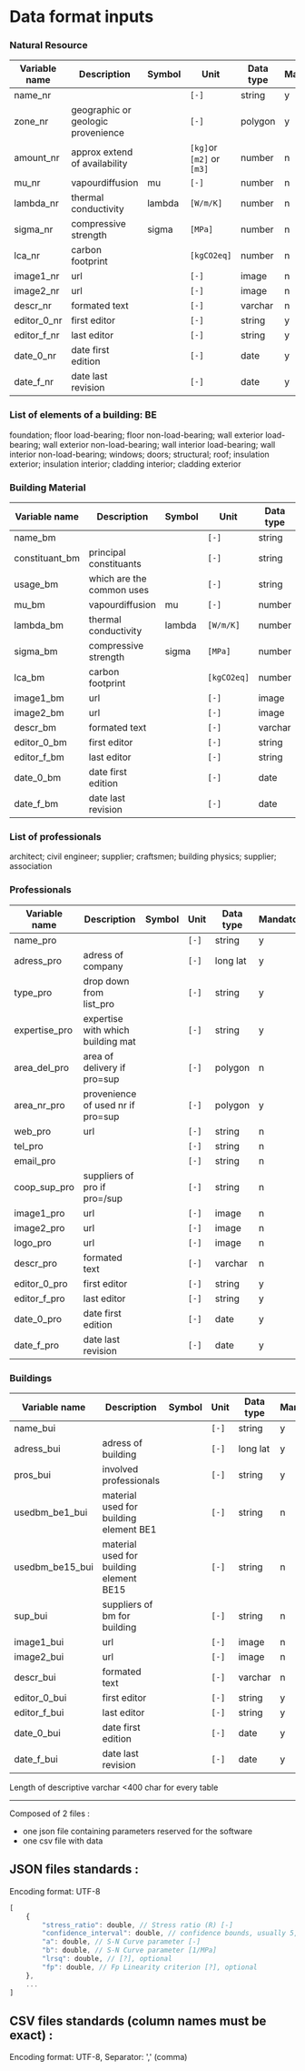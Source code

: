 # Data format inputs

### Natural Resource
| Variable name     | Description                     | Symbol    | Unit    | Data type | Mandatory |Reference|Range
| ----------------- | ------------------------------- | --------- | ------- | --------- | --------- |---|---|
| name_nr    |                     |          | `[-]`   | string  | y         ||
| zone_nr | geographic or geologic provenience    |          | `[-]`   | polygon     | y         |
| amount_nr  | approx extend of availability  |  | `[kg]`or `[m2]` or `[m3]`  |number | n         | 
| mu_nr | vapourdiffusion | mu | `[-]`   | number    |     n      ||1-inf
| lambda_nr | thermal conductivity |lambda  | `[W/m/K]`   |  number   |         n  | | 0-10
|sigma_nr| compressive strength|sigma |  `[MPa]` |number | n | |
|lca_nr| carbon footprint| |  `[kgCO2eq]` |number | n | |
|image1_nr| url| |`[-]`|image|n|
|image2_nr| url ||`[-]`|image|n|
|descr_nr| formated text||`[-]`| varchar |n|
|editor_0_nr| first editor| |  `[-]` |string | y | |
|editor_f_nr| last editor| |  `[-]` |string | y | |
|date_0_nr| date first edition| |  `[-]` |date | y | |
|date_f_nr| date last revision| |  `[-]` |date | y | |

### List of elements of a building: BE
foundation;
floor load-bearing;
floor non-load-bearing;
wall exterior load-bearing;
wall exterior non-load-bearing;
wall interior load-bearing;
wall interior non-load-bearing;
windows;
doors;
structural;
roof;
insulation exterior;
insulation interior;
cladding interior;
cladding exterior

### Building Material
| Variable name     | Description                     | Symbol    | Unit    | Data type | Mandatory |Reference|Range
| ----------------- | ------------------------------- | --------- | ------- | --------- | --------- |---|---|
| name_bm    |                     |          | `[-]`   | string  | y         ||
| constituant_bm | principal constituants   |          | `[-]`   | string     | y         |<>name_nr| 0-3
| usage_bm  | which are the common uses  |  | `[-]`  |string | y         | <>BE|0-3
| mu_bm | vapourdiffusion | mu | `[-]`   | number    |     n      ||1-inf
| lambda_bm | thermal conductivity |lambda  | `[W/m/K]`   |  number   |         n  | | 0-10
|sigma_bm| compressive strength|sigma |  `[MPa]` |number | n | |
|lca_bm| carbon footprint| |  `[kgCO2eq]` |number | n | |
|image1_bm| url| |`[-]`|image|n|
|image2_bm| url ||`[-]`|image|n|
|descr_bm| formated text||`[-]`| varchar |n|
|editor_0_bm| first editor| |  `[-]` |string | y | |
|editor_f_bm| last editor| |  `[-]` |string | y | |
|date_0_bm| date first edition| |  `[-]` |date | y | |
|date_f_bm| date last revision| |  `[-]` |date | y | |

### List of professionals

architect;
civil engineer;
supplier;
craftsmen;
building physics;
supplier;
association

### Professionals
| Variable name     | Description                     | Symbol    | Unit    | Data type | Mandatory |Reference|
| ----------------- | ------------------------------- | --------- | ------- | --------- | --------- |---|
| name_pro    |                     |          | `[-]`   | string  | y         |
| adress_pro | adress of company    |          | `[-]`   | long lat     | y         |
| type_pro| drop down from list_pro| |  `[-]`  |string|y|
| expertise_pro  | expertise with which building mat  |  | `[-]`   |string | y         | <>name_bm and/or <>name_nr
|area_del_pro| area of delivery if pro=sup| |  `[-]` |polygon | n | |
|area_nr_pro| provenience of used nr if pro=sup| |  `[-]` |polygon | y | |
| web_pro | url |  | `[-]`   | string    |     n      |
| tel_pro |  |  | `[-]`   |  string   |         n  | |
|email_pro| | |  `[-]` |string | n | |
|coop_sup_pro|suppliers of pro if pro=/sup | |`[-]` | string| n | <> name_pro
|image1_pro| url| |`[-]`|image|n|
|image2_pro| url ||`[-]`|image|n|
|logo_pro| url ||`[-]`|image|n|
|descr_pro| formated text||`[-]`| varchar |n|
|editor_0_pro| first editor| |  `[-]` |string | y | |
|editor_f_pro| last editor| |  `[-]` |string | y | |
|date_0_pro| date first edition| |  `[-]` |date | y | |
|date_f_pro| date last revision| |  `[-]` |date | y | |

### Buildings
| Variable name     | Description                     | Symbol    | Unit    | Data type | Mandatory |Reference|
| ----------------- | ------------------------------- | --------- | ------- | --------- | --------- |---|
| name_bui    |                     |          | `[-]`   | string  | y         |
| adress_bui | adress of building   |          | `[-]`   | long lat     | y         |
| pros_bui  | involved professionals  |  | `[-]`   |string | y         | <>name_pro
|usedbm_be1_bui|material used for building element BE1 | |`[-]` | string| n | <> name_bm
|usedbm_be15_bui|material used for building element BE15 | |`[-]` | string| n | <> name_bm
|sup_bui|suppliers of bm for building | |`[-]` | string| n | <> name_sup
|image1_bui| url| |`[-]`|image|n|
|image2_bui| url ||`[-]`|image|n|
|descr_bui| formated text||`[-]`| varchar |n|
|editor_0_bui| first editor| |  `[-]` |string | y | |
|editor_f_bui| last editor| |  `[-]` |string | y | |
|date_0_bui| date first edition| |  `[-]` |date | y | |
|date_f_bui| date last revision| |  `[-]` |date | y | |

Length of descriptive varchar <400 char for every table

------------------------

Composed of 2 files :
- one json file containing parameters reserved for the software
- one csv file with data
 ## JSON files standards :
Encoding format: UTF-8
```javascript
[
	{
		"stress_ratio": double, // Stress ratio (R) [-]
		"confidence_interval": double, // confidence bounds, usually 5, 95% (rsql) [-]
		"a": double, // S-N Curve parameter [-]
		"b": double, // S-N Curve parameter [1/MPa]
		"lrsq": double, // [?], optional
		"fp": double, // Fp Linearity criterion [?], optional
	},
	...
]
```
## CSV files standards (column names must be exact) :
Encoding format: UTF-8, Separator: ',' (comma)
